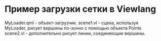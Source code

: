 # Пример загрузки сетки в Viewlang

MyLoader.qml - объект-загрузчик. 
scene1.vl  - сцена, используя MyLoader, рисует вершины по-зонно с помощью объекта Points  
scene2.vl  - дополнительно рисует линии, соединяющие вершины.

